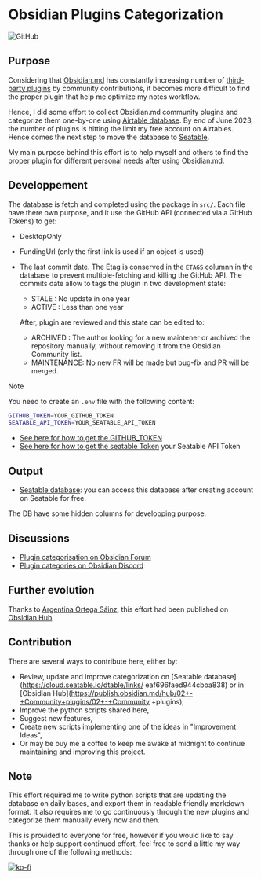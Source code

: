 # Obsidian Plugins Categorization

![GitHub](https://img.shields.io/github/license/ramisedhom/obsidian-plugins-categorization)

## Purpose

Considering that [Obsidian.md](https://obsidian.md) has constantly increasing number of [third-party plugins](https://github.com/obsidianmd/obsidian-releases/blob/master/community-plugins.json) by community contributions, it becomes more difficult to find the proper plugin that help me optimize my notes workflow.

Hence, I did some effort to collect Obsidian.md community plugins and categorize them one-by-one using [Airtable database](https://airtable.com/invite/l?inviteId=invZOB0AEYoqO8gri&inviteToken=d699fe9527edbed243460be2b2e561f9c467867a1145e92e81f64c8d4f4fcafb&utm_source=email). By end of June 2023, the number of plugins is hitting the limit my free account on Airtables. Hence comes the next step to move the database to [Seatable](https://cloud.seatable.io/dtable/links/eaf696faed944cbba838).

My main purpose behind this effort is to help myself and others to find the proper plugin for different personal needs after using Obsidian.md.

## Developpement

The database is fetch and completed using the package in `src/`. Each file have there own purpose, and it use the GitHub API (connected via a GitHub Tokens) to get:
- DesktopOnly
- FundingUrl (only the first link is used if an object is used)
- The last commit date. The Etag is conserved in the `ETAGS` columnn in the database to prevent multiple-fetching and killing the GitHub API. The commits date allow to tags the plugin in two development state:
  - STALE : No update in one year
  - ACTIVE : Less than one year

  After, plugin are reviewed and this state can be edited to:
  - ARCHIVED : The author looking for a new maintener or archived the repository manually, without removing it from the Obsidian Community list.
  - MAINTENANCE: No new FR will be made but bug-fix and PR will be merged.

> [!NOTE]
> You need to create an `.env` file with the following content:
> ```bash
> GITHUB_TOKEN=YOUR_GITHUB_TOKEN
> SEATABLE_API_TOKEN=YOUR_SEATABLE_API_TOKEN
> ```
> - [See here for how to get the GITHUB_TOKEN](https://docs.github.com/en/github/authenticating-to-github/keeping-your-account-and-data-secure/creating-a-personal-access-token)
> - [See here for how to get the seatable Token](https://seatable.io/en/docs/seatable-api/erzeugen-eines-api-tokens/) your Seatable API Token

## Output

- [Seatable database](https://cloud.seatable.io/dtable/links/eaf696faed944cbba838): you can access this database after creating account on Seatable for free.

The DB have some hidden columns for developping purpose.

## Discussions

- [Plugin categorisation on Obsidian Forum](https://forum.obsidian.md/t/plugin-categorisation/13565)
- [Plugin categories on Obsidian Discord](https://discord.com/channels/686053708261228577/888107495233568778)

## Further evolution

Thanks to [Argentina Ortega Sáinz](https://github.com/argenos), this effort had been published on [Obsidian Hub](https://publish.obsidian.md/hub/02+-+Community+plugins/02+-+Community+plugins)

## Contribution

There are several ways to contribute here, either by:
  - Review, update and improve categorization on [Seatable database](https://cloud.seatable.io/dtable/links/  eaf696faed944cbba838) or in [Obsidian Hub](https://publish.obsidian.md/hub/02+-+Community+plugins/02+-+Community  +plugins),
  - Improve the python scripts shared here,
  - Suggest new features,
  - Create new scripts implementing one of the ideas in "Improvement Ideas",
  - Or may be buy me a coffee to keep me awake at midnight to continue maintaining and improving this project.

## Note

This effort required me to write python scripts that are updating the database on daily bases, and export them in readable friendly markdown format.
It also requires me to go continuously through the new plugins and categorize them manually every now and then.

This is provided to everyone for free, however if you would like to say thanks or help support continued effort, feel free to send a little my way through one of the following methods:

[![ko-fi](https://ko-fi.com/img/githubbutton_sm.svg)](https://ko-fi.com/I2I36CJAV)
